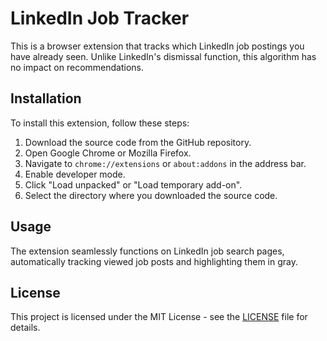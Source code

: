 # LinkedIn Job Tracker

This is a browser extension that tracks which LinkedIn job postings you have already seen. Unlike LinkedIn's dismissal function, this algorithm has no impact on recommendations.

## Installation

To install this extension, follow these steps:

1. Download the source code from the GitHub repository.
2. Open Google Chrome or Mozilla Firefox.
3. Navigate to `chrome://extensions` or `about:addons` in the address bar.
4. Enable developer mode.
5. Click "Load unpacked" or "Load temporary add-on".
6. Select the directory where you downloaded the source code.

## Usage 

The extension seamlessly functions on LinkedIn job search pages, automatically tracking viewed job posts and highlighting them in gray. 

## License

This project is licensed under the MIT License - see the [LICENSE](LICENSE) file for details.